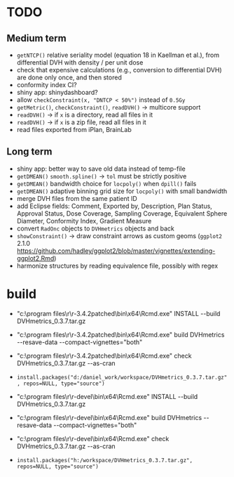 # TODO

## Medium term

 * `getNTCP()` relative seriality model (equation 18 in Kaellman et al.), from differential DVH with density / per unit dose
 * check that expensive calculations (e.g., conversion to differential DVH) are done only once, and then stored
 * conformity index CI?
 * shiny app: shinydashboard?
 * allow `checkConstraint(x, "DNTCP < 50%")` instead of `0.5Gy`
 * `getMetric()`, `checkConstraint()`, `readDVH()` -> multicore support
 * `readDVH()` -> if `x` is a directory, read all files in it
 * `readDVH()` -> if `x` is a zip file, read all files in it
 * read files exported from iPlan, BrainLab

## Long term

 * shiny app: better way to save old data instead of temp-file
 * `getDMEAN()` `smooth.spline()` -> `tol` must be strictly positive
 * `getDMEAN()` bandwidth choice for `locpoly()` when `dpill()` fails
 * `getDMEAN()` adaptive binning grid size for `locpoly()` with small bandwidth
 * merge DVH files from the same patient ID
 * add Eclipse fields: Comment, Exported by, Description, Plan Status, Approval Status, Dose Coverage, Sampling Coverage, Equivalent Sphere Diameter, Conformity Index, Gradient Measure
 * convert `RadOnc` objects to `DVHmetrics` objects and back
 * `showConstraint()` -> draw constraint arrows as custom geoms (`ggplot2` 2.1.0 https://github.com/hadley/ggplot2/blob/master/vignettes/extending-ggplot2.Rmd)
 * harmonize structures by reading equivalence file, possibly with regex

# build
 * "c:\program files\r\r-3.4.2patched\bin\x64\Rcmd.exe" INSTALL --build DVHmetrics_0.3.7.tar.gz
 * "c:\program files\r\r-3.4.2patched\bin\x64\Rcmd.exe" build DVHmetrics --resave-data --compact-vignettes="both"
 * "c:\program files\r\r-3.4.2patched\bin\x64\Rcmd.exe" check DVHmetrics_0.3.7.tar.gz --as-cran
 * `install.packages("d:/daniel_work/workspace/DVHmetrics_0.3.7.tar.gz", repos=NULL, type="source")`

 * "c:\program files\r\r-devel\bin\x64\Rcmd.exe" INSTALL --build DVHmetrics_0.3.7.tar.gz
 * "c:\program files\r\r-devel\bin\x64\Rcmd.exe" build DVHmetrics --resave-data --compact-vignettes="both"
 * "c:\program files\r\r-devel\bin\x64\Rcmd.exe" check DVHmetrics_0.3.7.tar.gz --as-cran
 * `install.packages("h:/workspace/DVHmetrics_0.3.7.tar.gz", repos=NULL, type="source")`
